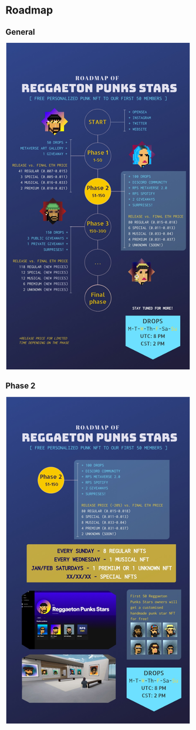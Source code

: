 # Roadmap

## General

<p float="left" align="center">
<img src="assets/rm1.jpg"
     width="500">
 </p>


## Phase 2 

<p float="left" align="center">
<img src="assets/rm2.jpg"
     width="500">
 </p>
